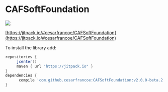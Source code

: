 # CAFSoftFoundation

[![](https://jitpack.io/v/cesarfrancoe/CAFSoftFoundation.svg)](https://jitpack.io/#cesarfrancoe/CAFSoftFoundation)


[https://jitpack.io/#cesarfrancoe/CAFSoftFoundation](https://jitpack.io/#cesarfrancoe/CAFSoftFoundation)


To install the library add: 
 
   ```gradle
   repositories { 
        jcenter()
        maven { url "https://jitpack.io" }
   }
   dependencies {
         compile 'com.github.cesarfrancoe:CAFSoftFoundation:v2.0.0-beta.2'
   }
   ```  

